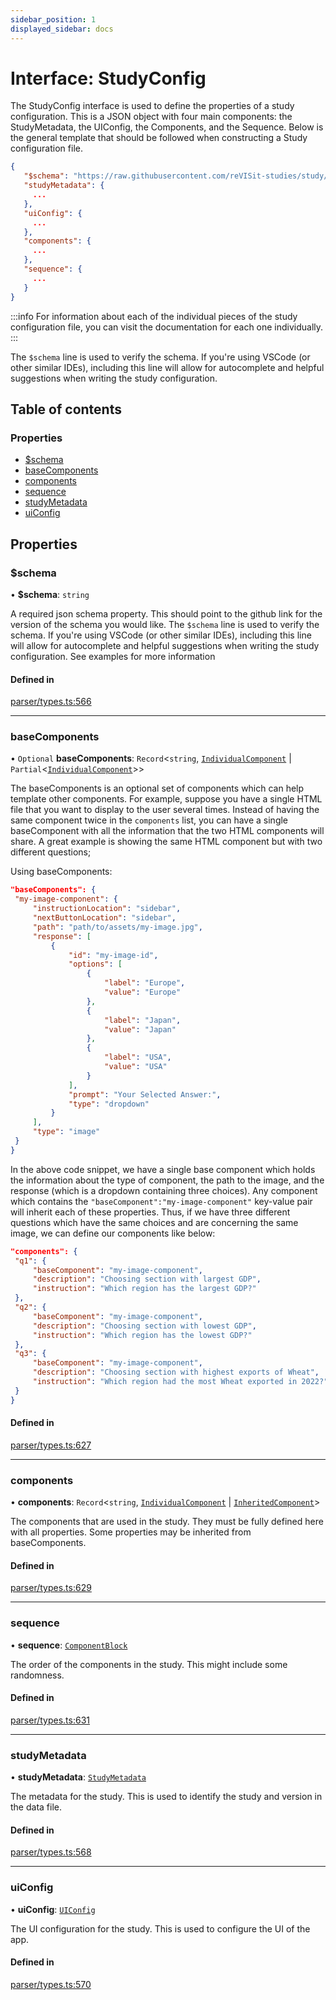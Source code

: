 ```yaml
---
sidebar_position: 1
displayed_sidebar: docs
---
```


# Interface: StudyConfig

The StudyConfig interface is used to define the properties of a study configuration. This is a JSON object with four main components: the StudyMetadata, the UIConfig, the Components, and the Sequence. Below is the general template that should be followed when constructing a Study configuration file.

``` JSON
{
   "$schema": "https://raw.githubusercontent.com/reVISit-studies/study/v1.0.0-beta4/src/parser/StudyConfigSchema.json",
   "studyMetadata": {
     ...
   },
   "uiConfig": {
     ...
   },
   "components": {
     ...
   },
   "sequence": {
     ...
   }
}
```

:::info
For information about each of the individual pieces of the study configuration file, you can visit the documentation for each one individually.
:::
<br/>

The `$schema` line is used to verify the schema. If you're using VSCode (or other similar IDEs), including this line will allow for autocomplete and helpful suggestions when writing the study configuration.

## Table of contents

### Properties

- [$schema](StudyConfig.md#schema)
- [baseComponents](StudyConfig.md#basecomponents)
- [components](StudyConfig.md#components)
- [sequence](StudyConfig.md#sequence)
- [studyMetadata](StudyConfig.md#studymetadata)
- [uiConfig](StudyConfig.md#uiconfig)

## Properties

### $schema

• **$schema**: `string`

A required json schema property. This should point to the github link for the version of the schema you would like. The `$schema` line is used to verify the schema. If you're using VSCode (or other similar IDEs), including this line will allow for autocomplete and helpful suggestions when writing the study configuration. See examples for more information

#### Defined in

[parser/types.ts:566](https://github.com/revisit-studies/study/blob/4b1bc13/src/parser/types.ts#L566)

___

### baseComponents

• `Optional` **baseComponents**: `Record`\<`string`, [`IndividualComponent`](../modules.md#individualcomponent) \| `Partial`\<[`IndividualComponent`](../modules.md#individualcomponent)\>\>

The baseComponents is an optional set of components which can help template other components. For example, suppose you have a single HTML file that you want to display to the user several times. Instead of having the same component twice in the `components` list, you can have a single baseComponent with all the information that the two HTML components will share. A great example is showing the same HTML component but with two different questions;

Using baseComponents:

``` JSON
"baseComponents": {
 "my-image-component": {
     "instructionLocation": "sidebar",
     "nextButtonLocation": "sidebar",
     "path": "path/to/assets/my-image.jpg",
     "response": [
         {
             "id": "my-image-id",
             "options": [
                 {
                     "label": "Europe",
                     "value": "Europe"
                 },
                 {
                     "label": "Japan",
                     "value": "Japan"
                 },
                 {
                     "label": "USA",
                     "value": "USA"
                 }
             ],
             "prompt": "Your Selected Answer:",
             "type": "dropdown"
         }
     ],
     "type": "image"
 }
}
```
In the above code snippet, we have a single base component which holds the information about the type of component, the path to the image, and the response (which is a dropdown containing three choices). Any component which contains the `"baseComponent":"my-image-component"` key-value pair will inherit each of these properties. Thus, if we have three different questions which have the same choices and are concerning the same image, we can define our components like below:
``` JSON
"components": {
 "q1": {
     "baseComponent": "my-image-component",
     "description": "Choosing section with largest GDP",
     "instruction": "Which region has the largest GDP?"
 },
 "q2": {
     "baseComponent": "my-image-component",
     "description": "Choosing section with lowest GDP",
     "instruction": "Which region has the lowest GDP?"
 },
 "q3": {
     "baseComponent": "my-image-component",
     "description": "Choosing section with highest exports of Wheat",
     "instruction": "Which region had the most Wheat exported in 2022?"
 }
}
```

#### Defined in

[parser/types.ts:627](https://github.com/revisit-studies/study/blob/4b1bc13/src/parser/types.ts#L627)

___

### components

• **components**: `Record`\<`string`, [`IndividualComponent`](../modules.md#individualcomponent) \| [`InheritedComponent`](../modules.md#inheritedcomponent)\>

The components that are used in the study. They must be fully defined here with all properties. Some properties may be inherited from baseComponents.

#### Defined in

[parser/types.ts:629](https://github.com/revisit-studies/study/blob/4b1bc13/src/parser/types.ts#L629)

___

### sequence

• **sequence**: [`ComponentBlock`](ComponentBlock.md)

The order of the components in the study. This might include some randomness.

#### Defined in

[parser/types.ts:631](https://github.com/revisit-studies/study/blob/4b1bc13/src/parser/types.ts#L631)

___

### studyMetadata

• **studyMetadata**: [`StudyMetadata`](StudyMetadata.md)

The metadata for the study. This is used to identify the study and version in the data file.

#### Defined in

[parser/types.ts:568](https://github.com/revisit-studies/study/blob/4b1bc13/src/parser/types.ts#L568)

___

### uiConfig

• **uiConfig**: [`UIConfig`](UIConfig.md)

The UI configuration for the study. This is used to configure the UI of the app.

#### Defined in

[parser/types.ts:570](https://github.com/revisit-studies/study/blob/4b1bc13/src/parser/types.ts#L570)
